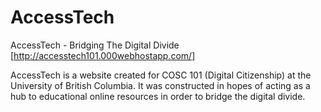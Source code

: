 # AccessTech
AccessTech - Bridging The Digital Divide [http://accesstech101.000webhostapp.com/]

AccessTech is a website created for COSC 101 (Digital Citizenship) at the University of British Columbia. It was constructed in hopes of acting as a hub
to educational online resources in order to bridge the digital divide. 
